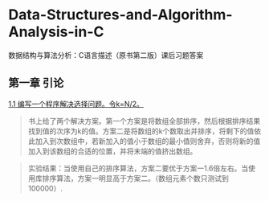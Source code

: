 # Data-Structures-and-Algorithm-Analysis-in-C
数据结构与算法分析：C语言描述（原书第二版）课后习题答案

## 第一章 引论
[1.1 编写一个程序解决选择问题。令k=N/2。]()

>书上给了两个解决方案。第一个方案是将数组全部排序，然后根据排序结果找到值的次序为k的值。方案二是将数组的k个数取出并排序，将剩下的值依此加入到次数组中，若新加入的值小于数组的最小值则舍弃，否则将新的值加入到该数组的合适的位置，并将末端的值挤出数组。

>实验结果：当使用自己的排序算法，方案二要优于方案一1.6倍左右。当使用库排序算法，方案一明显高于方案二。（数组元素个数只测试到100000）.

